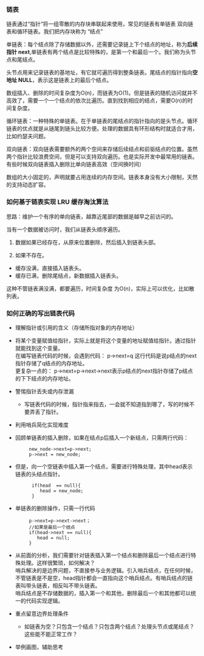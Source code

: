 
### 链表


链表通过“指针“将一组零散的内存块串联起来使用，常见的链表有单链表
双向链表和循环链表。我们把内存块称为 “结点”

单链表：每个结点除了存储数据以外，还需要记录链上下个结点的地址，称为**后续指针 next**,单链表有两个结点是比较特殊的，是第一个和最后一个。我们称为头节点和尾结点。

头节点用来记录链表的基地址，有它就可遍历得到整条链表。尾结点的指针指向**空地址  NULL**，表示这是链表上的最后个结点。


数组插入、删除的时间复杂度为O(n)，而链表为O(1)。但是链表的随机访问就并不高效了，需要一个一个结点的依次比遍历。直到找到相应的结点，需要O(n)的时间复杂度。


循环链表：一种特殊的单链表。在于单链表的尾结点的指针指向的是头节点。循环链表的优点就是从链尾到链头比较方便。处理的数据具有环形结构时就适合才用，比如约瑟夫问题。

双向链表：双向链表需要额外的两个空间来存储后续结点和前驱结点的位置。虽然两个指针比较浪费空间，但是可以支持双向遍历。也是实际开发中最常用的链表。有些时候双向链表插入删除比单向链表高效（空间换时间）

数组的大小固定的，声明就要占用连续的内存空间。链表本身没有大小限制，天然的支持动态扩容。


### 如何基于链表实现 LRU 缓存淘汰算法

思路：维护一个有序的单向链表，越靠近尾部的数据是越早之前访问的。

当有一个数据被访问时，我们从链表头顺序遍历。

1. 数据如果已经存在，从原来位置删除，然后插入到链表头部。
 
2. 如果不存在。
 - 缓存没满，直接插入链表头。
 - 缓存已满，删除尾结点，新数据插入链表头。


这种不管链表满没满，都要遍历，时间复杂度 为O(n)，实际上可以优化，比如散列表。


###  如何正确的写出链表代码

- 理解指针或引用的含义（存储所指对象的内存地址）

 - 将某个变量赋值给指针，实际上就是将这个变量的地址赋值给指针。通过指针就能找到这个变量。</br>
  在编写链表代码的时候，会遇到代码： p->next=q 这行代码是说p结点的next指针存储了q结点的内存地址。</br>更复杂一点的： p->next=p->next->next表示p结点的next指针存储了p结点的下下结点的内存地址。

- 警惕指针丢失或内存泄漏
 
  - 写链表代码的时候，指针指来指去，一会就不知道指到哪了，写的时候不要弄丢了指针。
  
- 利用哨兵简化实现难度
  
 - 回顾单链表的插入删除，如果在结点p后插入一个新结点，只需两行代码：
 
		 
			new_node->next=p->next;
			p->next = new_node;

  - 但是，向一个空链表中插入第一个结点，需要进行特殊处理，其中head表示链表的头结点指针。
  
			  if(head  == null){
			     head = new_node;
			  }


 - 单链表的删除操作，只需一行代码

			p->next=p->next->next；
			//如果是最后一个结点
			if(head->next == null){
			   head = null;
			}


 - 从前面的分析，我们需要针对链表插入第一个结点和删除最后一个结点进行特殊处理。这样很繁琐，如何解决？</br>
  哨兵解决的是边界问题，不直接参与业务逻辑。引入哨兵结点，在任何时候，不管链表是不是空，head指针都会一直指向这个哨兵结点。有哨兵结点的链表叫带头链表，相反叫不带头链表。</br>
  哨兵结点是不存储数据的，插入第一个和其他，删除最后一个和其他都可以统一的代码实现逻辑。

- 重点留意边界处理条件

  - 如链表为空？只包含一个结点？只包含两个结点？处理头节点或尾结点？这些能不能正常工作？

- 举例画图，辅助思考


